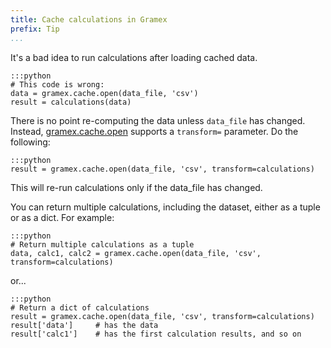 ```yaml
---
title: Cache calculations in Gramex
prefix: Tip
...
```


It's a bad idea to run calculations after loading cached data.

    :::python
    # This code is wrong:
    data = gramex.cache.open(data_file, 'csv')
    result = calculations(data)

There is no point re-computing the data unless `data_file` has changed. Instead,
[gramex.cache.open](https://learn.gramener.com/gramex/gramex.html#gramex.cache.open)
supports a `transform=` parameter. Do the following:

    :::python
    result = gramex.cache.open(data_file, 'csv', transform=calculations)

This will re-run calculations only if the data_file has changed.

You can return multiple calculations, including the dataset, either as a tuple or as a dict. For example:

    :::python
    # Return multiple calculations as a tuple
    data, calc1, calc2 = gramex.cache.open(data_file, 'csv', transform=calculations)

or...

    :::python
    # Return a dict of calculations
    result = gramex.cache.open(data_file, 'csv', transform=calculations)
    result['data']     # has the data
    result['calc1']    # has the first calculation results, and so on
